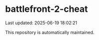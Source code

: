 # battlefront-2-cheat

Last updated: 2025-06-19 18:02:21

This repository is automatically maintained.
